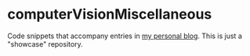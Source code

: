 # computerVisionMiscellaneous
Code snippets that accompany entries in [my personal blog](https://agarnung.github.io/blog/). This is just a "showcase" repository.
